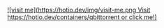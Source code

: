 [![visit me](https://hotio.dev/img/visit-me.png Visit https://hotio.dev/containers/qbittorrent or click me!)](https://hotio.dev/containers/qbittorrent)
